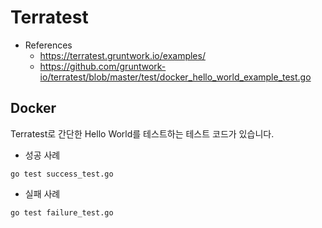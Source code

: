 
# Terratest

- References
    - https://terratest.gruntwork.io/examples/
    - https://github.com/gruntwork-io/terratest/blob/master/test/docker_hello_world_example_test.go

## Docker

Terratest로 간단한 Hello World를 테스트하는 테스트 코드가 있습니다.

- 성공 사례

```shell
go test success_test.go
```

- 실패 사례

```shell
go test failure_test.go
```